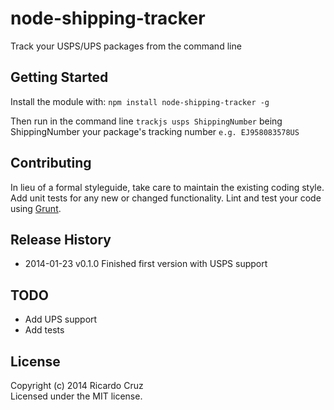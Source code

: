 # node-shipping-tracker

Track your USPS/UPS packages from the command line

## Getting Started
Install the module with: `npm install node-shipping-tracker -g`

Then run in the command line `trackjs usps ShippingNumber` being ShippingNumber your package's tracking number `e.g. EJ958083578US`


## Contributing
In lieu of a formal styleguide, take care to maintain the existing coding style. Add unit tests for any new or changed functionality. Lint and test your code using [Grunt](http://gruntjs.com/).

## Release History
- 2014-01-23	v0.1.0	Finished first version with USPS support


## TODO
- Add UPS support
- Add tests


## License
Copyright (c) 2014 Ricardo Cruz  
Licensed under the MIT license.
